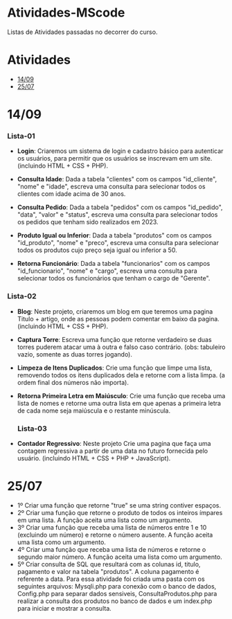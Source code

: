 # Atividades-MScode
Listas de Atividades passadas no decorrer do curso.

# Atividades
* [14/09](#1409)
* [25/07](#2507)

 # 14/09
  <h3>Lista-01 </h3>

 * **Login**: Criaremos um sistema de login e
    cadastro básico para autenticar os usuários, para permitir que os
    usuários se inscrevam em um site. (incluindo HTML + CSS + PHP).
   
 * **Consulta Idade**: Dada a tabela "clientes" com os campos "id_cliente", "nome" e
    "idade", escreva uma consulta para selecionar todos os clientes
    com idade acima de 30 anos.

 * **Consulta  Pedido**: Dada a tabela "pedidos" com os campos "id_pedido", "data",
    "valor" e "status", escreva uma consulta para selecionar todos os
    pedidos que tenham sido realizados em 2023.

 * **Produto Igual ou Inferior**: Dada a tabela "produtos" com os campos "id_produto", "nome"
    e "preco", escreva uma consulta para selecionar todos os produtos
    cujo preço seja igual ou inferior a 50.

 * **Retorna Funcionário**: Dada a tabela "funcionarios" com os campos "id_funcionario",
    "nome" e "cargo", escreva uma consulta para selecionar todos os
    funcionários que tenham o cargo de "Gerente".

  <h3>Lista-02 </h3>
  
 * **Blog**: Neste projeto, criaremos um blog em que teremos uma
    pagina Titulo + artigo, onde as pessoas podem comentar em baixo da
    pagina. (incluindo HTML + CSS + PHP).

* **Captura Torre**: Escreva uma função que retorne verdadeiro se
   duas torres puderem atacar uma à outra e falso caso contrário. (obs:
   tabuleiro vazio, somente as duas torres jogando).

* **Limpeza de Itens Duplicados**: Crie uma função que limpe uma lista, removendo
   todos os itens duplicados dela e retorne com a lista limpa. (a ordem
   final dos números não importa).

* **Retorna Primeira Letra em Maiúsculo**: Crie uma função que receba uma
   lista de nomes e retorne uma outra lista em que apenas a primeira
   letra de cada nome seja maiúscula e o restante minúscula.

  <h3>Lista-03 </h3>
  
* **Contador Regressivo**: Neste projeto Crie uma pagina que faça uma contagem
   regressiva a partir de uma data no futuro fornecida pelo usuário.
   (incluindo HTML + CSS + PHP + JavaScript).

 # 25/07
* 1º Criar uma função que retorne "true" se uma string contiver espaços.
* 2º Criar uma função  que retorne o produto de todos os inteiros ímpares em uma lista. A função aceita uma lista como um
argumento.
* 3º Criar uma função que receba uma lista de números entre 1 e 10
(excluindo um número) e retorne o número ausente. A função aceita uma lista como um argumento.
* 4º Criar uma função que receba uma lista de números e retorne o
segundo maior número. A função aceita uma lista como um
argumento.
* 5º Criar consulta de SQL que resultará com as colunas id, titulo, pagamento e valor na tabela "produtos". A coluna pagamento é referente a data.
  Para essa atividade foi criada uma pasta com os seguintes arquivos: Mysqli.php para conexão com o banco de dados, Config.php para separar dados sensiveis, ConsultaProdutos.php para realizar a consulta dos produtos no banco de dados e um index.php para iniciar e mostrar a consulta.
